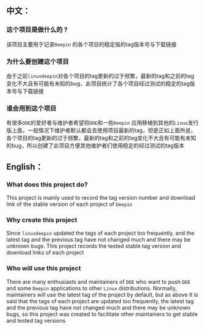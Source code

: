 ## 中文：

### 这个项目是做什么的 ?

该项目主要用于记录`Deepin` 的各个项目的稳定版的tag版本号与下载链接



### 为什么要创建这个项目

由于之前`linuxdeepin`对各个项目的tag更新的过于频繁，最新的tag和之前的tag变化不大且有可能有未知的bug，此项目统计了各个项目经过测试的稳定的tag版本号与下载链接



### 谁会用到这个项目

有很多`DDE`的爱好者与维护者希望将`DDE`和一些`Deepin` 应用移植到其他的`Linux`发行版上面，一般情况下维护者默认都会去使用项目最新的tag，但是正如上面所说，各个项目的tag更新的过于频繁，最新的tag和之前的tag变化不大且有可能有未知的bug，所以创建了此项目方便其他维护者们使用稳定的经过测试的tag版本



## English：

### What does this project do?
This project is mainly used to record the tag version number and download link of the stable version of each project of `Deepin`



### Why create this project
Since `linuxdeepin` updated the tags of each project too frequently, and the latest tag and the previous tag have not changed much and there may be unknown bugs. This project records the tested stable tag version  and download links of each project



### Who will use this project
There are many enthusiasts and maintainers of `DDE` who want to push `DDE` and some `Deepin` applications to other `Linux` distributions. Normally, maintainers will use the latest tag of the project by default, but as above It is said that the tags of each project are updated too frequently, the latest tag and the previous tag have not changed much and there may be unknown bugs, so this project was created to facilitate other maintainers to get stable and tested tag versions

